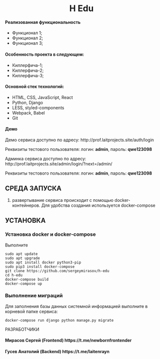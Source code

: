 <p align="center">
    <h1 align="center">H Edu</h1>
    </p>

<h4>Реализованная функциональность</h4>
<ul>
    <li>Функционал 1;</li>
    <li>Функционал 2;</li>
    <li>Функционал 3;</li>
</ul> 
<h4>Особенность проекта в следующем:</h4>
<ul>
 <li>Киллерфича-1;</li>
 <li>Киллерфича-2;</li>
 <li>Киллерфича-3;</li>  
 </ul>
<h4>Основной стек технологий:</h4>
<ul>
  <li>HTML, CSS, JavaScript, React</li>
  <li>Python, Django</li>
  <li>LESS, styled-components</li>
  <li>Webpack, Babel</li>
  <li>Git</li>
</ul>
<h4>Демо</h4>
<p>Демо сервиса доступно по адресу: http://prof.laitprojects.site/auth/login </p>
<p>Реквизиты тестового пользователя: логин: <b>admin</b>, пароль: <b>qwe123098</b></p>
<p>Админка сервиса доступно по адресу: http://prof.laitprojects.site/admin/login/?next=/admin/ </p>
<p>Реквизиты тестового пользователя: логин: <b>admin</b>, пароль: <b>qwe123098</b></p>




СРЕДА ЗАПУСКА
------------
1) развертывание сервиса происходит с помощью docker-контейнеров. Для удобства создания используется docker-compose

УСТАНОВКА
------------
### Установка docker и docker-compose

Выполните 
~~~
sudo apt update
sudo apt upgrade
sudo apt install docker python3-pip
sudo pip3 install docker-compose
git clone https://github.com/sergeymirasov/h-edu
cd h-edu
docker-compose build
docker-compose up
~~~

### Выполнение миграций

Для заполнения базы данных системной информацией выполните в корневой папке сервиса: 
~~~
docker-compose run django python manage.py migrate
~~~

РАЗРАБОТЧИКИ

<h4>Мирасов Сергей (Frontend) https://t.me/newbornfrontender</h4>
<h4>Гусев Анатолий (Backend) https://t.me/laitenrayn</h4>


